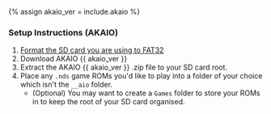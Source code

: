 {% assign akaio_ver = include.akaio %}

### Setup Instructions (AKAIO)
1. [Format the SD card you are using to FAT32](https://dsi.cfw.guide/sd-card-setup.html)
1. Download AKAIO {{ akaio_ver }}
1. Extract the AKAIO {{ akaio_ver }} .zip file to your SD card root.
1. Place any `.nds` game ROMs you'd like to play into a folder of your choice which isn't the `__aio` folder.
    - (Optional) You may want to create a `Games` folder to store your ROMs in to keep the root of your SD card organised.